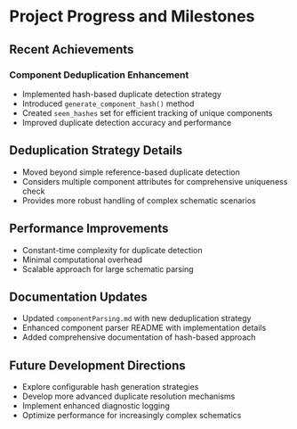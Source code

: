 # Project Progress and Milestones

## Recent Achievements
### Component Deduplication Enhancement
- Implemented hash-based duplicate detection strategy
- Introduced `generate_component_hash()` method
- Created `seen_hashes` set for efficient tracking of unique components
- Improved duplicate detection accuracy and performance

## Deduplication Strategy Details
- Moved beyond simple reference-based duplicate detection
- Considers multiple component attributes for comprehensive uniqueness check
- Provides more robust handling of complex schematic scenarios

## Performance Improvements
- Constant-time complexity for duplicate detection
- Minimal computational overhead
- Scalable approach for large schematic parsing

## Documentation Updates
- Updated `componentParsing.md` with new deduplication strategy
- Enhanced component parser README with implementation details
- Added comprehensive documentation of hash-based approach

## Future Development Directions
- Explore configurable hash generation strategies
- Develop more advanced duplicate resolution mechanisms
- Implement enhanced diagnostic logging
- Optimize performance for increasingly complex schematics
